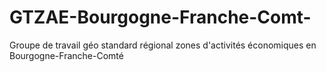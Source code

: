 # GTZAE-Bourgogne-Franche-Comt-
Groupe de travail géo standard régional zones d'activités économiques en Bourgogne-Franche-Comté
